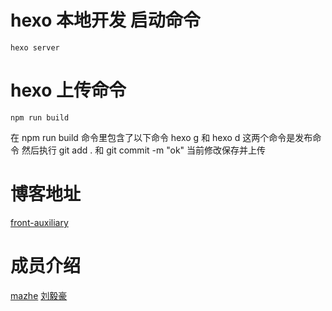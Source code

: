 # hexo 本地开发 启动命令
```
hexo server
```
# hexo 上传命令
```
npm run build
```

在 npm run build 命令里包含了以下命令 hexo g 和 hexo d 这两个命令是发布命令
然后执行 git add . 和 git commit -m "ok" 当前修改保存并上传
# 博客地址

[front-auxiliary](https://front-auxiliary.github.io/)
# 成员介绍
[mazhe](https://github.com/JoinMaZhe)
[刘毅豪](https://github.com/yihaoliu)
